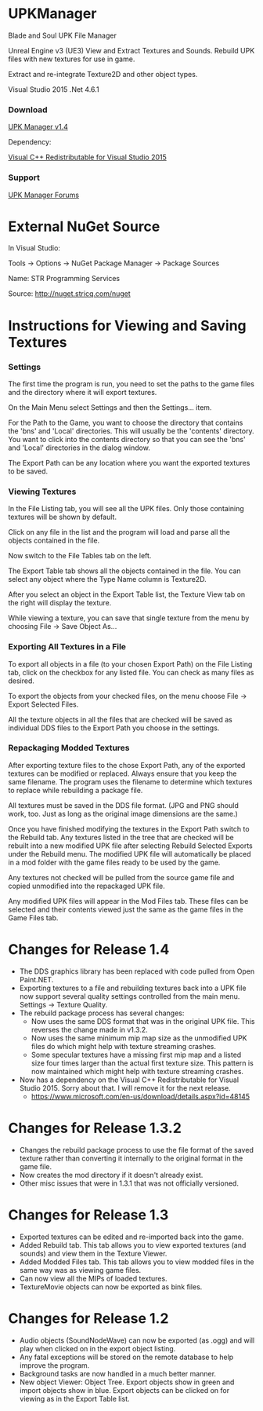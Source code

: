 # UPKManager
Blade and Soul UPK File Manager

Unreal Engine v3 (UE3) View and Extract Textures and Sounds.  Rebuild UPK files with new textures for use in game.

Extract and re-integrate Texture2D and other object types.

Visual Studio 2015 .Net 4.6.1

### Download
[UPK Manager v1.4](https://forums.stricq.com/resources/upk-manager.1/)

Dependency:

[Visual C++ Redistributable for Visual Studio 2015](https://www.microsoft.com/en-us/download/details.aspx?id=48145)

### Support
[UPK Manager Forums](https://forums.stricq.com/)

# External NuGet Source
In Visual Studio:

Tools -> Options -> NuGet Package Manager -> Package Sources

Name: STR Programming Services

Source: http://nuget.stricq.com/nuget

# Instructions for Viewing and Saving Textures
### Settings
The first time the program is run, you need to set the paths to the game files and the directory where it will export textures.

On the Main Menu select Settings and then the Settings... item.

For the Path to the Game, you want to choose the directory that contains the 'bns' and 'Local' directories.  This will usually be the 'contents' directory.  You want to click into the contents directory so that you can see the 'bns' and 'Local' directories in the dialog window.

The Export Path can be any location where you want the exported textures to be saved.

### Viewing Textures
In the File Listing tab, you will see all the UPK files.  Only those containing textures will be shown by default.

Click on any file in the list and the program will load and parse all the objects contained in the file.

Now switch to the File Tables tab on the left.

The Export Table tab shows all the objects contained in the file.  You can select any object where the Type Name column is Texture2D.

After you select an object in the Export Table list, the Texture View tab on the right will display the texture.

While viewing a texture, you can save that single texture from the menu by choosing File -> Save Object As...

### Exporting All Textures in a File
To export all objects in a file (to your chosen Export Path) on the File Listing tab, click on the checkbox for any listed file.  You can check as many files as desired.

To export the objects from your checked files, on the menu choose File -> Export Selected Files.

All the texture objects in all the files that are checked will be saved as individual DDS files to the Export Path you choose in the settings.

### Repackaging Modded Textures
After exporting texture files to the chose Export Path, any of the exported textures can be modified or replaced.  Always ensure that you keep the same filename.  The program uses the filename to determine which textures to replace while rebuilding a package file.

All textures must be saved in the DDS file format.  (JPG and PNG should work, too.  Just as long as the original image dimensions are the same.)

Once you have finished modifying the textures in the Export Path switch to the Rebuild tab.  Any textures listed in the tree that are checked will be rebuilt into a new modified UPK file after selecting Rebuild Selected Exports under the Rebuild menu.  The modified UPK file will automatically be placed in a mod folder with the game files ready to be used by the game.

Any textures not checked will be pulled from the source game file and copied unmodified into the repackaged UPK file.

Any modified UPK files will appear in the Mod Files tab.  These files can be selected and their contents viewed just the same as the game files in the Game Files tab.

# Changes for Release 1.4

* The DDS graphics library has been replaced with code pulled from Open Paint.NET.
* Exporting textures to a file and rebuilding textures back into a UPK file now support several quality settings controlled from the main menu.  Settings -> Texture Quality.
* The rebuild package process has several changes:
  * Now uses the same DDS format that was in the original UPK file.  This reverses the change made in v1.3.2.
  * Now uses the same minimum mip map size as the unmodified UPK files do which might help with texture streaming crashes.
  * Some specular textures have a missing first mip map and a listed size four times larger than the actual first texture size.  This pattern is now maintained which might help with texture streaming crashes.
* Now has a dependency on the Visual C++ Redistributable for Visual Studio 2015.  Sorry about that.  I will remove it for the next release.
  * https://www.microsoft.com/en-us/download/details.aspx?id=48145

# Changes for Release 1.3.2

* Changes the rebuild package process to use the file format of the saved texture rather than converting it internally to the original format in the game file.
* Now creates the mod directory if it doesn't already exist.
* Other misc issues that were in 1.3.1 that was not officially versioned.

# Changes for Release 1.3

* Exported textures can be edited and re-imported back into the game.
* Added Rebuild tab.  This tab allows you to view exported textures (and sounds) and view them in the Texture Viewer.
* Added Modded Files tab.  This tab allows you to view modded files in the same way was as viewing game files.
* Can now view all the MIPs of loaded textures.
* TextureMovie objects can now be exported as bink files.

# Changes for Release 1.2

* Audio objects (SoundNodeWave) can now be exported (as .ogg) and will play when clicked on in the export object listing.
* Any fatal exceptions will be stored on the remote database to help improve the program.
* Background tasks are now handled in a much better manner.
* New object Viewer: Object Tree.  Export objects show in green and import objects show in blue.  Export objects can be clicked on for viewing as in the Export Table list.
